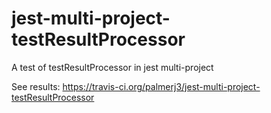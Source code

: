 # jest-multi-project-testResultProcessor
A test of testResultProcessor in jest multi-project

See results: https://travis-ci.org/palmerj3/jest-multi-project-testResultProcessor
